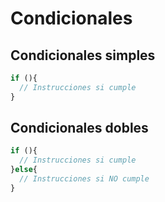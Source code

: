 # Condicionales

## Condicionales simples

```javaScript
if (){
  // Instrucciones si cumple
}
```

## Condicionales dobles

```javaScript
if (){
  // Instrucciones si cumple
}else{
  // Instrucciones si NO cumple
}
```
